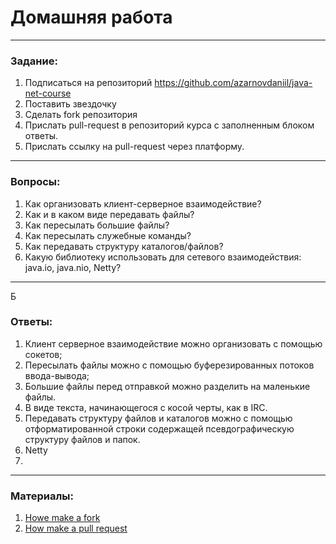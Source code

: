 # Домашняя работа

---

### Задание:

1. Подписаться на репозиторий https://github.com/azarnovdaniil/java-net-course
2. Поставить звездочку 
3. Сделать fork репозитория
4. Прислать pull-request в репозиторий курса с заполненным блоком ответы.
5. Прислать ссылку на pull-request через платформу.

---

### Вопросы:

1. Как организовать клиент-серверное взаимодействие?
2. Как и в каком виде передавать файлы?
3. Как пересылать большие файлы?
4. Как пересылать служебные команды?
5. Как передавать структуру каталогов/файлов?
6. Какую библиотеку использовать для сетевого взаимодействия: java.io, java.nio, Netty?

---
Б
### Ответы:

1. Клиент серверное взаимодействие можно организовать с помощью сокетов;
2. Пересылать файлы можно с помощью буферезированных потоков ввода-вывода;
3. Большие файлы перед отправкой можно разделить на маленькие файлы.
4. В виде текста, начинающегося с косой черты, как в IRC.
5. Передавать структуру файлов и каталогов можно с помощью отформатированной строки
содержащей псевдографическую структуру файлов и папок.
6. Netty
7.

---

### Материалы:

1. [Howe make a fork](https://docs.github.com/en/github/getting-started-with-github/fork-a-repo)
2. [How make a pull request](https://docs.github.com/en/github/collaborating-with-issues-and-pull-requests/creating-a-pull-request)
